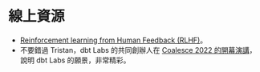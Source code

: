 # 線上資源

- [Reinforcement learning from Human Feedback (RLHF)](https://en.wikipedia.org/wiki/Reinforcement_learning_from_human_feedback)。
- 不要錯過 Tristan，dbt Labs 的共同創辦人在 [Coalesce 2022 的開幕演講](https://www.youtube.com/watch?v=sEeJJ7qD9wA&t=605s&themeRefresh=1)，說明 dbt Labs 的願景，非常精彩。
